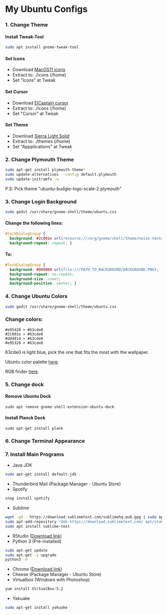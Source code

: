 # My Ubuntu Configs

### 1. Change Theme
#### Install Tweak-Tool
```bash
sudo apt install gnome-tweak-tool
```
#### Set Icons
- Download [MacOS11 icons](https://www.gnome-look.org/p/1102582/) 
- Extract to: ./icons (/home)
- Set "Icons" at Tweak 

#### Set Cursor
- Download [ElCaptain cursor](/OSX-ElCap.zip)
- Extract to: ./icons (/home)
- Set "Cursor" at Tweak

#### Set Theme
- Download [Sierra Light Solid](/Sierra-light-solid.zip)
- Extract to: ./themes (/home)
- Set "Appplications" at Tweak

### 2. Change Plymouth Theme
```bash
sudo apt-get install plymouth-theme*
sudo update-alternatives --config default.plymouth
sudo update-initramfs -u
```
P.S: Pick theme "ubuntu-budgie-logo-scale-2.plymouth"

### 3. Change Login Background
```bash
sudo gedit /usr/share/gnome-shell/theme/ubuntu.css
```

#### Change the following lines:
```css
#lockDialogGroup {
  background: #2c001e url(resource:///org/gnome/shell/theme/noise-texture.png);
  background-repeat: repeat; }
```

#### To:
```css
#lockDialogGroup {
  background: #000000 url(file:///PATH_TO_BACKGROUND/BACKGROUND.PNG);
  background-repeat: no-repeat;
  background-size: cover;
  background-position: center; }
```

### 4. Change Ubuntu Colors
```bash
sudo gedit /usr/share/gnome-shell/theme/ubuntu.css
```

### Change colors: 
```
#e95420 > #63cde0
#2c001e > #63cde0
#dd4814 > #63cde0
#e95320 > #63cde0 
```

63cde0 is light blue, pick the one that fits the most with the wallpaper.

Ubuntu color palette [here](https://design.ubuntu.com/brand/colour-palette/).

RGB finder [here](https://www.w3schools.com/colors/colors_rgb.asp).


### 5. Change dock
#### Remove Ubuntu Dock
```
sudo apt remove gnome-shell-extension-ubuntu-dock
```
#### Install Planck Dock
```
sudo apt-get install plank
```

### 6. Change Terminal Appearance

### 7. Install Main Programs
- Java JDK
```bash
sudo apt-get install default-jdk
```
- Thunderbird Mail (Package Manager - Ubuntu Store)
- Spotify
```bash
snap install spotify
```
- Sublime
```bash
wget -qO - https://download.sublimetext.com/sublimehq-pub.gpg | sudo apt-key add -
sudo apt-add-repository "deb https://download.sublimetext.com/ apt/stable/"
sudo apt install sublime-text
```
- RStudio ([Download link](https://www.rstudio.com/products/rstudio/download/))
- Python 3 (Pre-installed)
```bash
sudo apt-get update
sudo apt-get -y upgrade
python3 -V
```
- Chrome ([Download link](https://www.google.com/intl/en-US/chrome/))
- Cheese (Package Manager - Ubuntu Store)
- Virtualbox (Windows with Photoshop)
```bash
yum install VirtualBox-5.2
```
- Yakuake
```bash
sudo apt-get install yakuake
```
